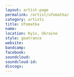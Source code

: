 ```yaml
---
layout: artist-page
permalink: /artist/ufomatka/
category: artists
title: Ufomatka
name: 
location: Kyiv, Ukraine
style: goatrance
website: 
bandcamp: 
facebook: 
soundcloud: 
soundcloud-id: 
discogs: 
---
```

